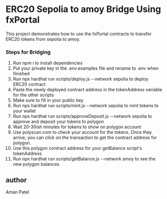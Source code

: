 # ERC20 Sepolia to amoy Bridge Using fxPortal
This project demonstrates how to use the fxPortal contracts to transfer ERC20 tokens from sepolia to amoy.

### Steps for Bridging

1. Run npm i to install dependencies
2. Put your private key in the .env.examples file and rename to .env when finished
3. Run npx hardhat run scripts/deploy.js --network sepolia to deploy ERC20 contract
4. Paste the newly deployed contract address in the tokenAddress variable for the other scripts
5. Make sure to fill in your public key
6. Run npx hardhat run scripts/mint.js --network sepolia to mint tokens to your wallet
7. Run npx hardhat run scripts/approveDeposit.js --network sepolia to approve and deposit your tokens to polygon
8. Wait 20-30ish minutes for tokens to show on polygon account
9. Use polyscan.com to check your account for the tokens. Once they arrive, you can click on the transaction to get the contract address for polygon.
10. Use this polygon contract address for your getBalance script's tokenAddress
11. Run npx hardhat run scripts/getBalance.js --network amoy to see the new polygon balances
## author
Aman Patel
